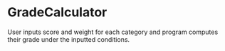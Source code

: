 # GradeCalculator
User inputs score and weight for each category and program computes their grade under the inputted conditions.
